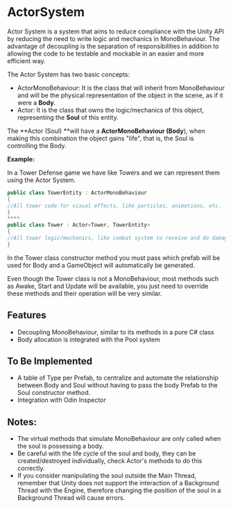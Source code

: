 # ActorSystem

Actor System is a system that aims to reduce compliance with the Unity API by reducing the need to write logic and mechanics in MonoBehaviour.
The advantage of decoupling is the separation of responsibilities in addition to allowing the code to be testable and mockable in an easier and more efficient way.

The Actor System has two basic concepts:

- ActorMonoBehaviour: It is the class that will inherit from MonoBehaviour and will be the physical representation of the object in the scene, as if it were a **Body**.
- Actor: It is the class that owns the logic/mechanics of this object, representing the **Soul** of this entity.

The **Actor (Soul) **will have a **ActorMonoBehaviour (Body**), when making this combination the object gains "life", that is, the Soul is controlling the Body.

**Example:**

In a Tower Defense game we have like Towers and we can represent them using the Actor System.

`````csharp
public class TowerEntity : ActorMonoBehaviour
{
//All tower code for visual effects, like particles, animations, etc.
}
****
public class Tower : Actor<Tower, TowerEntity>
{
//All tower logic/mechanics, like combat system to receive and do damage
}
`````

In the Tower class constructor method you must pass which prefab will be used for Body and a GameObject will automatically be generated.

Even though the Tower class is not a MonoBehaviour, most methods such as Awake, Start and Update will be available, you just need to override these methods and their operation will be very similar.

## Features
- Decoupling MonoBehaviour, similar to its methods in a pure C# class
- Body allocation is integrated with the Pool system

## To Be Implemented
- A table of Type per Prefab, to centralize and automate the relationship between Body and Soul without having to pass the body Prefab to the Soul constructor method.
- Integration with Odin Inspector

## Notes:
- The virtual methods that simulate MonoBehaviour are only called when the soul is possessing a body.
- Be careful with the life cycle of the soul and body, they can be created/destroyed individually, check Actor's methods to do this correctly.
- If you consider manipulating the soul outside the Main Thread, remember that Unity does not support the interaction of a Background Thread with the Engine, therefore changing the position of the soul in a Background Thread will cause errors.